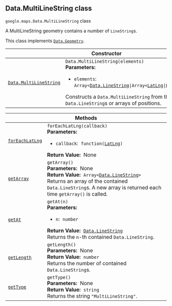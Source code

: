 
<devsite-heading text=" Data.MultiLineString class" for="Data.MultiLineString" level="h2" link="" toc="" back-to-top=""><h2 id="Data.MultiLineString" is-upgraded="">Data.MultiLineString class </h2></devsite-heading>
<p>
<code translate="no" dir="ltr"><span itemprop="path">google.maps</span>.<span itemprop="name">Data.MultiLineString</span></code>
class
</p>
<p>A MultiLineString geometry contains a number of <code translate="no" dir="ltr">LineString</code>s.</p>
<p>This class implements
<code translate="no" dir="ltr"><a href="Data.Geometry.md">Data.Geometry</a></code>.
</p>
<div class="devsite-table-wrapper"><table class="constructors responsive" summary="class Data.MultiLineString - Constructor">
<thead>
<tr><th colspan="2" id="Data.MultiLineString.constructor">Constructor</th>
</tr></thead>
<tbody>
<tr>
<td><code translate="no" dir="ltr"><a class="secret-link" href="#Data.MultiLineString.constructor"><span>Data.MultiLineString</span></a></code></td>
<td><div><code translate="no" dir="ltr">Data.MultiLineString(elements)</code></div>
<div class="desc"><strong>Parameters:</strong>&nbsp; <ul>
<li><code translate="no" dir="ltr">elements</code>:&nbsp; <code translate="no" dir="ltr">Array&lt;<a href="Data.LineString.md">Data.LineString</a>|Array&lt;<a href="LatLng.md">LatLng</a>|<a href="LatLngLiteral.md">LatLngLiteral</a>&gt;&gt;</code></li>
</ul></div>
<div class="desc">Constructs a <code translate="no" dir="ltr">Data.MultiLineString</code> from the given <code translate="no" dir="ltr">Data.LineString</code>s or arrays of positions.</div></td>
</tr>
</tbody>
</table></div>
<div class="devsite-table-wrapper"><table class="methods responsive" summary="class Data.MultiLineString - Methods">
<thead>
<tr><th colspan="2">Methods</th>
</tr></thead>
<tbody>
<tr id="Data.MultiLineString.forEachLatLng">
<td itemprop="property"><code translate="no" dir="ltr"><a class="secret-link" href="#Data.MultiLineString.forEachLatLng"><span>forEachLatLng</span></a></code></td>
<td><div><code translate="no" dir="ltr">forEachLatLng(callback)</code></div>
<div class="desc"><strong>Parameters:</strong>&nbsp; <ul>
<li><code translate="no" dir="ltr">callback</code>:&nbsp; <code translate="no" dir="ltr">function(<a href="LatLng.md">LatLng</a>)</code></li>
</ul></div>
<div class="desc"><strong>Return Value:</strong>&nbsp; None</div>
<div class="desc"></div></td>
</tr>
<tr id="Data.MultiLineString.getArray">
<td itemprop="property"><code translate="no" dir="ltr"><a class="secret-link" href="#Data.MultiLineString.getArray"><span>getArray</span></a></code></td>
<td><div><code translate="no" dir="ltr">getArray()</code></div>
<div class="desc"><strong>Parameters:</strong>&nbsp; None</div>
<div class="desc"><strong>Return Value:</strong>&nbsp; <code translate="no" dir="ltr">Array&lt;<a href="Data.LineString.md">Data.LineString</a>&gt;</code></div>
<div class="desc">Returns an array of the contained <code translate="no" dir="ltr">Data.LineString</code>s. A new array is returned each time <code translate="no" dir="ltr">getArray()</code> is called.</div></td>
</tr>
<tr id="Data.MultiLineString.getAt">
<td itemprop="property"><code translate="no" dir="ltr"><a class="secret-link" href="#Data.MultiLineString.getAt"><span>getAt</span></a></code></td>
<td><div><code translate="no" dir="ltr">getAt(n)</code></div>
<div class="desc"><strong>Parameters:</strong>&nbsp; <ul>
<li><code translate="no" dir="ltr">n</code>:&nbsp; <code translate="no" dir="ltr">number</code></li>
</ul></div>
<div class="desc"><strong>Return Value:</strong>&nbsp; <code translate="no" dir="ltr"><a href="Data.LineString.md">Data.LineString</a></code></div>
<div class="desc">Returns the <code translate="no" dir="ltr">n</code>-th contained <code translate="no" dir="ltr">Data.LineString</code>.</div></td>
</tr>
<tr id="Data.MultiLineString.getLength">
<td itemprop="property"><code translate="no" dir="ltr"><a class="secret-link" href="#Data.MultiLineString.getLength"><span>getLength</span></a></code></td>
<td><div><code translate="no" dir="ltr">getLength()</code></div>
<div class="desc"><strong>Parameters:</strong>&nbsp; None</div>
<div class="desc"><strong>Return Value:</strong>&nbsp; <code translate="no" dir="ltr">number</code></div>
<div class="desc">Returns the number of contained <code translate="no" dir="ltr">Data.LineString</code>s.</div></td>
</tr>
<tr id="Data.MultiLineString.getType">
<td itemprop="property"><code translate="no" dir="ltr"><a class="secret-link" href="#Data.MultiLineString.getType"><span>getType</span></a></code></td>
<td><div><code translate="no" dir="ltr">getType()</code></div>
<div class="desc"><strong>Parameters:</strong>&nbsp; None</div>
<div class="desc"><strong>Return Value:</strong>&nbsp; <code translate="no" dir="ltr">string</code></div>
<div class="desc">Returns the string <code translate="no" dir="ltr">"MultiLineString"</code>.</div></td>
</tr>
</tbody>
</table></div>
<script src="replace_links.js"></script>
